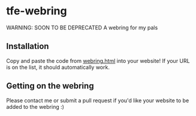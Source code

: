 # tfe-webring
WARNING: SOON TO BE DEPRECATED
A webring for my pals

## Installation
Copy and paste the code from [webring.html](/webring.html) into your website! If your URL is on the list, it should automatically work.

## Getting on the webring
Please contact me or submit a pull request if you'd like your website to be added to the webring :)
